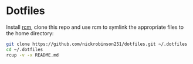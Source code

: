 # Dotfiles

Install [rcm](https://github.com/thoughtbot/rcm#installation), clone this repo and use rcm to symlink the appropriate files to the home directory:

```sh
git clone https://github.com/nickrobinson251/dotfiles.git ~/.dotfiles
cd ~/.dotfiles
rcup -v -x README.md
```
